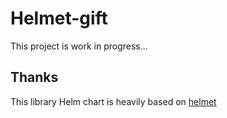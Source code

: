 # Helmet-gift

This project is work in progress...

## Thanks

This library Helm chart is heavily based on [helmet](https://github.com/companyinfo/helm-charts/tree/main/charts/helmet)
